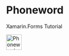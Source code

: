 # Phoneword
Xamarin.Forms Tutorial

<img src="Phoneword/PhoneWordScreenShot.png" alt="Phoneword ScreenShot"  height="42" width="42">
